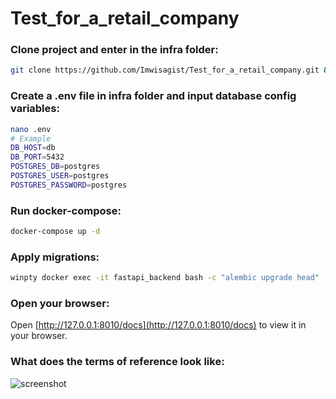 # Test_for_a_retail_company
### Clone project and enter in the infra folder:
```bash
git clone https://github.com/Imwisagist/Test_for_a_retail_company.git && cd Test_for_a_retail_company/infra
```
### Create a .env file in infra folder and input database config variables:
```bash
nano .env
# Example
DB_HOST=db
DB_PORT=5432
POSTGRES_DB=postgres
POSTGRES_USER=postgres
POSTGRES_PASSWORD=postgres
```
### Run docker-compose:
```bash
docker-compose up -d
```
### Apply migrations:
```bash
winpty docker exec -it fastapi_backend bash -c "alembic upgrade head"
```
### Open your browser:
Open [http://127.0.0.1:8010/docs](http://127.0.0.1:8010/docs) to view it in your browser.
### What does the terms of reference look like:
![screenshot](https://github.com/imwisagist/Test_for_a_retail_company/blob/main/other/Task.jpg?raw=true)